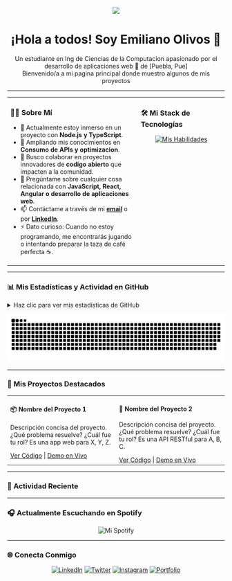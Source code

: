 <p align="center">
  <img src="https://media3.giphy.com/media/v1.Y2lkPTc5MGI3NjExaWluaGJtaWI3OHk5ajY2ZnEycjlqMng0eGJjZTBqNmlvMzV1dHRvOSZlcD12MV9pbnRlcm5hbF9naWZfYnlfaWQmY3Q9Zw/FcqKy4Kj7XOK0hCW4g/giphy.gif" width="600" />
</p>

<h1 align="center">¡Hola a todos! Soy Emiliano Olivos 👋</h1>
<p align="center">
  Un estudiante en Ing de Ciencias de la Computacion apasionado por el desarrollo de aplicaciones web 🚀 de [Puebla, Pue] <br /> 
  Bienvenido/a a mi pagina principal donde muestro algunos de mis proyectos
</p>

---

<table>
  <tr>
    <td valign="top" width="60%">
      <h3>👨‍💻 Sobre Mí</h3>
      <ul>
        <li>🔭 Actualmente estoy inmerso en un proyecto con <strong>Node.js y TypeScript</strong>.</li>
        <li>🌱 Ampliando mis conocimientos en <strong>Consumo de APIs y optimizacion</strong>.</li>
        <li>👯 Busco colaborar en proyectos innovadores de <strong>codigo abierto</strong> que impacten a la comunidad.</li>
        <li>💬 Pregúntame sobre cualquier cosa relacionada con <strong>JavaScript, React, Angular o desarrollo de aplicaciones web</strong>.</li>
        <li>📫 Contáctame a través de mi <a href="mailto:olivosemiliano@gmail.com"><strong>email</strong></a> o por <a href="www.linkedin.com/in/emiliano-olivos-beltran-55a9ba372"><strong>LinkedIn</strong></a>.</li>
        <li>⚡ Dato curioso: Cuando no estoy programando, me encontrarás jugando  o intentando preparar la taza de café perfecta ☕.</li>
      </ul>
    </td>
    <td valign="top" width="40%">
      <h3>🛠️ Mi Stack de Tecnologías</h3>
      <p align="center">
        <a href="https://skillicons.dev">
          <img src="https://skillicons.dev/icons?i=react,nextjs,nodejs,express,mongodb,postgres,prisma,ts,docker,aws,git&perline=4" alt="Mis Habilidades" />
        </a>
      </p>
    </td>
  </tr>
</table>

---

### 📊 Mis Estadísticas y Actividad en GitHub

<details>
  <summary>Haz clic para ver mis estadísticas de GitHub</summary>
  <p align="center">
    <img height="180em" src="https://github-readme-stats.vercel.app/api?username=[TU_USUARIO]&show_icons=true&theme=tokyonight&include_all_commits=true&count_private=true"/>
    <img height="180em" src="https://github-readme-stats.vercel.app/api/top-langs/?username=[TU_USUARIO]&layout=compact&langs_count=8&theme=tokyonight"/>
  </p>
</details>

<p align="center">
  <img src="https://github.com/Platane/platane/blob/output/github-contribution-grid-snake.svg" alt="Animación de Serpiente de Contribuciones"/>
</p>

---

### 🚀 Mis Proyectos Destacados

<table width="100%">
  <tr>
    <td width="50%" valign="top">
      <h4>📦 Nombre del Proyecto 1</h4>
      <p>Descripción concisa del proyecto. ¿Qué problema resuelve? ¿Cuál fue tu rol? Es una app web para X, Y, Z.</p>
      <a href="[URL_REPOSITORIO_1]" target="_blank">Ver Código</a> | <a href="[URL_DEMO_1]" target="_blank">Demo en Vivo</a>
    </td>
    <td width="50%" valign="top">
      <h4>🛒 Nombre del Proyecto 2</h4>
      <p>Descripción concisa del proyecto. ¿Qué problema resuelve? ¿Cuál fue tu rol? Es una API RESTful para A, B, C.</p>
      <a href="[URL_REPOSITORIO_2]" target="_blank">Ver Código</a> | <a href="[URL_DEMO_2]" target="_blank">Demo en Vivo</a>
    </td>
  </tr>
</table>

---

### 🔄 Actividad Reciente

---

### 🎧 Actualmente Escuchando en Spotify

<p align="center">
  <img src="https://novatorem.vercel.app/api/spotify?background_color=0d1117&border_color=666" alt="Mi Spotify" width="400" />
</p>

---

### 🌐 Conecta Conmigo

<p align="center">
  <a href="https://linkedin.com/in/[TU_USUARIO_LINKEDIN]" target="_blank"><img src="https://img.shields.io/badge/LinkedIn-0A66C2?style=for-the-badge&logo=linkedin&logoColor=white" alt="LinkedIn"></a>
  <a href="https://twitter.com/[TU_USUARIO_TWITTER]" target="_blank"><img src="https://img.shields.io/badge/Twitter-1DA1F2?style=for-the-badge&logo=twitter&logoColor=white" alt="Twitter"></a>
  <a href="https://www.instagram.com/[TU_USUARIO_INSTAGRAM]" target="_blank"><img src="https://img.shields.io/badge/Instagram-E4405F?style=for-the-badge&logo=instagram&logoColor=white" alt="Instagram"></a>
  <a href="[URL_DE_TU_BLOG_O_PORTAFOLIO]" target="_blank"><img src="https://img.shields.io/badge/Mi%20Portafolio-000000?style=for-the-badge&logo=laptop&logoColor=white" alt="Portfolio"></a>
</p>
